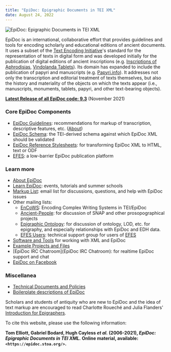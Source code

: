 ```yaml
---
title: "EpiDoc: Epigraphic Documents in TEI XML"
date: August 24, 2022
---
```

![EpiDoc: Epigraphic Documents in TEI XML](https://sourceforge.net/p/epidoc/wiki/Images/attachment/new-banner.jpg)

EpiDoc is an international, collaborative effort that provides guidelines and tools for encoding scholarly and educational editions of ancient documents. It uses a subset of the [Text Encoding Initiative](https://www.tei-c.org/)'s standard for the representation of texts in digital form and was developed initially for the publication of digital editions of ancient inscriptions (e.g. [Inscriptions of Aphrodisias](https://insaph.kcl.ac.uk/insaph/), [Vindolanda Tablets](http://vindolanda.csad.ox.ac.uk/)). Its domain has expanded to include the publication of papyri and manuscripts (e.g. [Papyri.info](https://papyri.info/)). It addresses not only the transcription and editorial treatment of texts themselves, but also the history and materiality of the objects on which the texts appear (i.e., manuscripts, monuments, tablets, papyri, and other text-bearing objects).

**[Latest Release of all EpiDoc code: 9.3](https://sourceforge.net/p/epidoc/wiki/LatestRelease/)** (November 2021)

### Core EpiDoc Components

* [EpiDoc Guidelines](https://epidoc.stoa.org/gl/latest/): recommendations for markup of transcription, descriptive features, etc. ([About](https://sourceforge.net/p/epidoc/wiki/Guidelines/))
* [EpiDoc Schema](https://sourceforge.net/p/epidoc/wiki/Schema/): the TEI-derived schema against which EpiDoc XML should be validated
* [EpiDoc Reference Stylesheets](https://sourceforge.net/p/epidoc/wiki/Stylesheets/): for transforming EpiDoc XML to HTML, text or ODF
* [EFES](https://github.com/EpiDoc/EFES): a low-barrier EpiDoc publication platform

### Learn more

* [About EpiDoc](https://sourceforge.net/p/epidoc/wiki/About/)
* [Learn EpiDoc](https://sourceforge.net/p/epidoc/wiki/Training/): events, tutorials and summer schools
* [Markup List](https://sourceforge.net/p/epidoc/wiki/MarkupList/): email list for discussions, questions, and help with EpiDoc issues
* Other mailing lists:
    * [EnCoWS](https://groups.google.com/forum/#!forum/encows): Encoding Complex Writing Systems in TEI/EpiDoc
    * [Ancient-People](https://groups.google.com/forum/#!forum/ancient-people): for discussion of SNAP and other prosopographical projects
    * [Epigraphic Ontology](https://groups.google.com/forum/#!forum/epont): for discussion of ontology, LOD, etc. for epigraphy, and especially relationships with EpiDoc and EDH data.
    * [EFES Users](https://groups.google.com/forum/#!forum/efes-users): technical support group for users of [EFES](https://github.com/EpiDoc/EFES)
* [Software and Tools](https://sourceforge.net/p/epidoc/wiki/Software/) for working with XML and EpiDoc
* [Example Projects and Files](https://sourceforge.net/p/epidoc/wiki/Examples/)
* [EpiDoc IRC Chatroom](EpiDoc IRC Chatroom): for realtime EpiDoc support and chat
* [EpiDoc on Facebook](https://www.facebook.com/EpiDoc)

### Miscellanea

* [Technical Documents and Policies](https://sourceforge.net/p/epidoc/wiki/TechDocs/)
* [Boilerplate descriptions of EpiDoc](https://sourceforge.net/p/epidoc/wiki/Boilerplate/)

Scholars and students of antiquity who are new to EpiDoc and the idea of text markup are encouraged to read Charlotte Roueché and Julia Flanders' [Introduction for Epigraphers](https://epidoc.stoa.org/gl/latest/intro-eps.html).

To cite this website, please use the following information:

**Tom Elliott, Gabriel Bodard, Hugh Cayless _et al._ (2006-2021), _EpiDoc: Epigraphic Documents in TEI XML._ Online material, available: `<https://epidoc.stoa.org/>`.**
